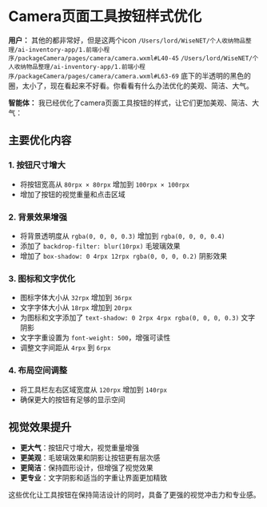 # Camera页面工具按钮样式优化

**用户：**
其他的都非常好，但是这两个icon `/Users/lord/WiseNET/个人收纳物品整理/ai-inventory-app/1.前端小程序/packageCamera/pages/camera/camera.wxml#L40-45` `/Users/lord/WiseNET/个人收纳物品整理/ai-inventory-app/1.前端小程序/packageCamera/pages/camera/camera.wxml#L63-69` 底下的半透明的黑色的圈，太小了，现在看起来不好看。你看看有什么办法优化的美观、简洁、大气。

**智能体：**
我已经优化了camera页面工具按钮的样式，让它们更加美观、简洁、大气：

## 主要优化内容

### 1. 按钮尺寸增大
- 将按钮宽高从 `80rpx × 80rpx` 增加到 `100rpx × 100rpx`
- 增加了按钮的视觉重量和点击区域

### 2. 背景效果增强
- 将背景透明度从 `rgba(0, 0, 0, 0.3)` 增加到 `rgba(0, 0, 0, 0.4)`
- 添加了 `backdrop-filter: blur(10rpx)` 毛玻璃效果
- 增加了 `box-shadow: 0 4rpx 12rpx rgba(0, 0, 0, 0.2)` 阴影效果

### 3. 图标和文字优化
- 图标字体大小从 `32rpx` 增加到 `36rpx`
- 文字字体大小从 `18rpx` 增加到 `20rpx`
- 为图标和文字添加了 `text-shadow: 0 2rpx 4rpx rgba(0, 0, 0, 0.3)` 文字阴影
- 文字字重设置为 `font-weight: 500`，增强可读性
- 调整文字间距从 `4rpx` 到 `6rpx`

### 4. 布局空间调整
- 将工具栏左右区域宽度从 `120rpx` 增加到 `140rpx`
- 确保更大的按钮有足够的显示空间

## 视觉效果提升
- **更大气**：按钮尺寸增大，视觉重量增强
- **更美观**：毛玻璃效果和阴影让按钮更有层次感
- **更简洁**：保持圆形设计，但增强了视觉效果
- **更专业**：文字阴影和适当的字重让界面更加精致

这些优化让工具按钮在保持简洁设计的同时，具备了更强的视觉冲击力和专业感。